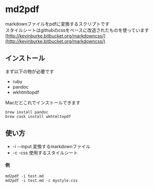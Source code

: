 # md2pdf
markdownファイルをpdfに変換するスクリプトです  
スタイルシートはgithubのcssをベースに改造されたものを使っています  
[http://kevinburke.bitbucket.org/markdowncss/](http://kevinburke.bitbucket.org/markdowncss/)

## インストール
まず以下の物が必要です

- ruby
- pandoc
- wkhtmltopdf

Macだとこれでインストールできます

```
brew install pandoc
brew cask install wkhtmltopdf
```

## 使い方

- -i --input 変換するmarkdownファイル
- -c -css    使用するスタイルシート

#### 例
`md2pdf -i test.md`  
`md2pdf -i test.md -c mystyle.css`
